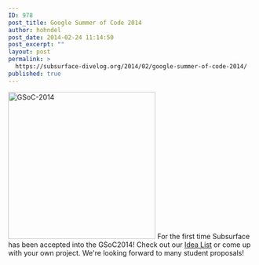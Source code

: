 ```yaml
---
ID: 978
post_title: Google Summer of Code 2014
author: hohndel
post_date: 2014-02-24 11:14:50
post_excerpt: ""
layout: post
permalink: >
  https://subsurface-divelog.org/2014/02/google-summer-of-code-2014/
published: true
---
```

<a href="http://www.google-melange.com/gsoc/org2/google/gsoc2014/subsurface"><img class="aligncenter size-medium wp-image-983" alt="GSoC-2014" src="https://subsurface-divelog.org/wp-content/uploads/2014/02/GoogleSummer_2014logo_avatar-300x300.png" width="300" height="300" /></a>
For the first time Subsurface has been accepted into the GSoC2014! Check out our <a href="http://trac.subsurface-divelog.org/wiki/Subsurface_GSOC_2014_Idea_List">Idea List</a> or come up with your own project. We're looking forward to many student proposals!